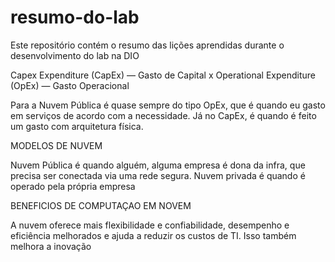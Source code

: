# resumo-do-lab
Este repositório contém o resumo das lições aprendidas durante o desenvolvimento do lab na DIO


Capex Expenditure (CapEx) — Gasto de Capital x Operational Expenditure (OpEx) — Gasto Operacional

Para a Nuvem Pública é quase sempre do tipo OpEx, que é quando eu gasto em serviços de acordo com a necessidade. Já no CapEx, é quando é feito um gasto com arquitetura física.

MODELOS DE NUVEM

Nuvem Pública é quando alguém, alguma empresa é dona da infra, que precisa ser conectada via uma rede segura. Nuvem privada é quando é operado pela própria empresa



BENEFICIOS DE COMPUTAÇAO EM NOVEM

A nuvem oferece mais flexibilidade e confiabilidade, desempenho e eficiência melhorados e ajuda a reduzir os custos de TI. Isso também melhora a inovação
